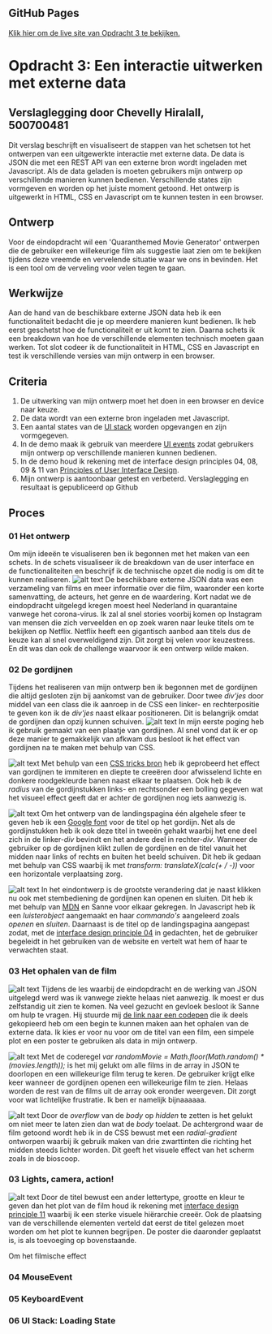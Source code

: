 ## GitHub Pages
[Klik hier om de live site van Opdracht 3 te bekijken.](https://chevelly.github.io/frontend-voor-designers-1920/opdracht3/)

# Opdracht 3: Een interactie uitwerken met externe data
## Verslaglegging door Chevelly Hiralall, 500700481

Dit verslag beschrijft en visualiseert de stappen van het schetsen tot het ontwerpen van een uitgewerkte interactie met externe data. De data is JSON die met een REST API van een externe bron wordt ingeladen met Javascript. Als de data geladen is moeten gebruikers mijn ontwerp op verschillende manieren kunnen bedienen. Verschillende states zijn vormgeven en worden op het juiste moment getoond. Het ontwerp is uitgewerkt in HTML, CSS en Javascript om te kunnen testen in een browser.


## Ontwerp
Voor de eindopdracht wil een 'Quaranthemed Movie Generator' ontwerpen die de gebruiker een willekeurige film als suggestie laat zien om te bekijken tijdens deze vreemde en vervelende situatie waar we ons in bevinden. Het is een tool om de verveling voor velen tegen te gaan.


## Werkwijze
Aan de hand van de beschikbare externe JSON data heb ik een functionaliteit bedacht die je op meerdere manieren kunt bedienen. Ik heb eerst geschetst hoe de functionaliteit er uit komt te zien. Daarna schets ik een breakdown van hoe de verschillende elementen technisch moeten gaan werken. Tot slot codeer ik de functionaliteit in HTML, CSS en Javascript en test ik verschillende versies van mijn ontwerp in een browser.


## Criteria
1. De uitwerking van mijn ontwerp moet het doen in een browser en device naar keuze.
2. De data wordt van een externe bron ingeladen met Javascript.
3. Een aantal states van de [UI stack](https://www.scotthurff.com/posts/why-your-user-interface-is-awkward-youre-ignoring-the-ui-stack/) worden opgevangen en zijn vormgegeven.
4. In de demo maak ik gebruik van meerdere [UI events](https://developer.mozilla.org/en-US/docs/Web/API/UIEvent) zodat gebruikers mijn ontwerp op verschillende manieren kunnen bedienen.
5. In de demo houd ik rekening met de interface design principles 04, 08, 09 & 11 van [Principles of User Interface Design](http://bokardo.com/principles-of-user-interface-design/).
6. Mijn ontwerp is aantoonbaar getest en verbeterd. Verslaglegging en resultaat is gepubliceerd op Github


## Proces

### 01 Het ontwerp
Om mijn ideeën te visualiseren ben ik begonnen met het maken van een schets. In de schets visualiseer ik de breakdown van de user interface en de functionaliteiten en beschrijf ik de technische opzet die nodig is om dit te kunnen realiseren.
![alt text](https://github.com/Chevelly/frontend-voor-designers-1920/blob/master/opdracht3/img/Proces/schets01.jpg "Schetsen")
De beschikbare externe JSON data was een verzameling van films en meer informatie over die film, waaronder een korte samenvatting, de acteurs, het genre en de waardering. Kort nadat we de eindopdracht uitgelegd kregen moest heel Nederland in quarantaine vanwege het corona-virus. Ik zal al snel stories voorbij komen op Instagram van mensen die zich verveelden en op zoek waren naar leuke titels om te bekijken op Netflix. Netflix heeft een gigantisch aanbod aan titels dus de keuze kan al snel overweldigend zijn. Dit zorgt bij velen voor keuzestress. En dit was dan ook de challenge waarvoor ik een ontwerp wilde maken.

### 02 De gordijnen
Tijdens het realiseren van mijn ontwerp ben ik begonnen met de gordijnen die altijd gesloten zijn bij aankomst van de gebruiker. Door twee *div'jes* door middel van een class die ik aanroep in de CSS een linker- en rechterpositie te geven kon ik de *div'jes* naast elkaar positioneren. Dit is belangrijk omdat de gordijnen dan opzij kunnen schuiven.
![alt text](https://github.com/Chevelly/frontend-voor-designers-1920/blob/master/opdracht3/img/Proces/gordijn1.png "Gordijnen")
In mijn eerste poging heb ik gebruik gemaakt van een plaatje van gordijnen. Al snel vond dat ik er op deze manier te gemakkelijk van afkwam dus besloot ik het effect van gordijnen na te maken met behulp van CSS.

![alt text](https://github.com/Chevelly/frontend-voor-designers-1920/blob/master/opdracht3/img/Proces/gordijn2.png "Gordijnen")
Met behulp van een [CSS tricks bron](https://css-tricks.com/stripes-css/) heb ik geprobeerd het effect van gordijnen te immiteren en diepte te creeëren door afwisselend lichte en donkere roodgekleurde banen naast elkaar te plaatsen. Ook heb ik de *radius* van de gordijnstukken links- en rechtsonder een bolling gegeven wat het visueel effect geeft dat er achter de gordijnen nog iets aanwezig is.

![alt text](https://github.com/Chevelly/frontend-voor-designers-1920/blob/master/opdracht3/img/Proces/gordijn3.png "Gordijnen")
Om het ontwerp van de landingspagina één algehele sfeer te geven heb ik een [Google font](https://fonts.google.com/specimen/Ewert?query=ewer) voor de titel op het gordijn. Net als de gordijnstukken heb ik ook deze titel in tweeën gehakt waarbij het ene deel zich in de linker-*div* bevindt en het andere deel in rechter-*div*. Wanneer de gebruiker op de gordijnen klikt zullen de gordijnen en de titel vanuit het midden naar links of rechts en buiten het beeld schuiven. Dit heb ik gedaan met behulp van CSS waarbij ik met *transform: translateX(calc(+ / -))* voor een horizontale verplaatsing zorg.

![alt text](https://github.com/Chevelly/frontend-voor-designers-1920/blob/master/opdracht3/img/Proces/gordijn4.png "Gordijnen")
In het eindontwerp is de grootste verandering dat je naast klikken nu ook met stembediening de gordijnen kan openen en sluiten. Dit heb ik met behulp van [MDN](https://developer.mozilla.org/en-US/docs/Web/API/Web_Speech_API/Using_the_Web_Speech_API) en Sanne voor elkaar gekregen. In Javascript heb ik een *luisterobject* aangemaakt en haar *commando's* aangeleerd zoals *openen* en *sluiten*. Daarnaast is de titel op de landingspagina aangepast zodat, met de [interface design principle 04](http://bokardo.com/principles-of-user-interface-design/) in gedachten, het de gebruiker begeleidt in het gebruiken van de website en vertelt wat hem of haar te verwachten staat.

### 03 Het ophalen van de film
![alt text](https://github.com/Chevelly/frontend-voor-designers-1920/blob/master/opdracht1/img/Proces/renderen1.png "Renderen")
Tijdens de les waarbij de eindopdracht en de werking van JSON uitgelegd werd was ik vanwege ziekte helaas niet aanwezig. Ik moest er dus zelfstandig uit zien te komen. Na veel gezucht en gevloek besloot ik Sanne om hulp te vragen. Hij stuurde mij [de link naar een codepen](https://codepen.io/shooft/pen/LYVBeVv) die ik deels gekopieerd heb om een begin te kunnen maken aan het ophalen van de externe data. Ik kies er voor nu voor om de titel van een film, een simpele plot en een poster te gebruiken als data in mijn ontwerp.

![alt text](https://github.com/Chevelly/frontend-voor-designers-1920/blob/master/opdracht1/img/Proces/renderen2.png "Renderen")
Met de coderegel *var randomMovie = Math.floor(Math.random() * (movies.length));* is het mij gelukt om alle films in de array in JSON te doorlopen en een willekeurige film terug te keren. De gebruiker krijgt elke keer wanneer de gordijnen openen een willekeurige film te zien. Helaas worden de rest van de films uit de array ook eronder weergeven. Dit zorgt voor wat lichtelijke frustratie. Ik ben er namelijk bijnaaaaaa.

![alt text](https://github.com/Chevelly/frontend-voor-designers-1920/blob/master/opdracht1/img/Proces/renderen3.png "Renderen")
Door de *overflow* van de *body* op *hidden* te zetten is het gelukt om niet meer te laten zien dan wat de *body* toelaat. De achtergrond waar de film getoond wordt heb ik in de CSS bewust met een *radial-gradient* ontworpen waarbij ik gebruik maken van drie zwarttinten die richting het midden steeds lichter worden. Dit geeft het visuele effect van het scherm zoals in de bioscoop.


### 03 Lights, camera, action!
![alt text](https://github.com/Chevelly/frontend-voor-designers-1920/blob/master/opdracht1/img/Proces/spotlights.png "Spotlights")
Door de titel bewust een ander lettertype, grootte en kleur te geven dan het plot van de film houd ik rekening met [interface design principle 11](http://bokardo.com/principles-of-user-interface-design/) waarbij ik een sterke visuele hiërarchie creeër. Ook de plaatsing van de verschillende elementen verteld dat eerst de titel gelezen moet worden om het plot te kunnen begrijpen. De poster die daaronder geplaatst is, is als toevoeging op bovenstaande.

Om het filmische effect

### 04 MouseEvent


### 05 KeyboardEvent


### 06 UI Stack: Loading State

